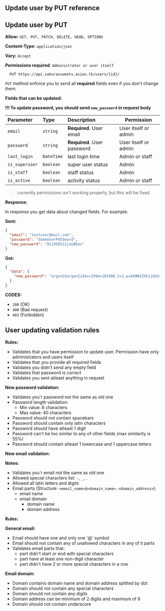## Update user by PUT reference

## Update user by PUT

**Allow:** `GET, PUT, PATCH, DELETE, HEAD, OPTIONS`

**Content-Type:** `application/json`

**Vary:** `Accept`

**Permissions required**: `Administrator or user itself`

```
  PUT https://api.sakurassweets.asion.tk/users/{id}/
```

`PUT` method enforce you to send all **required** fields even if you don't change them.

**Fields that can be updated:**

**!!! To update password, you should send `new_password` in request body**

| Parameter      | Type       | Description                 | Permission           |
| :------------- | :--------- | :-------------------------- | -------------------- |
| `email`        | `string`   | **Required**. User email    | User itself or admin |
| `password`     | `string`   | **Required**. User password | User itself or admin |
| `last_login`   | `DateTime` | last login time             | Admin or staff       |
| `is_superuser` | `boolean`  | super user status           | Admin                |
| `is_staff`     | `boolean`  | staff status                | Admin                |
| `is_active`    | `boolean`  | activity status             | Admin or staff       |

> currently permissions isn't working properly, but this will be fixed

**Response:**

In response you get data about changed fields. For example:

**Sent:**

```json
{
  "email": "testuser@mail.com",
  "password": "SomeUserP455word",
  "new_password": "912459512jaSBDas"
}
```

**Got:**

```json
{
  "data": {
    "new_password": "argon2$argon2id$v=19$m=102400,t=2,p=8$MW1Zdk1jUUxSN2FQMnJxMExBSFhhSg$C740Naw0dRGoWpnwTvWbbrvZ3Pkn8eS87rL+CR2o0v0"
  }
}
```

**CODES:**

- `200` (OK)
- `400` (Bad request)
- `403` (Forbidden)

## User updating validation rules

**Rules:**

- Validates that you have permission to update user. Permission have only administrators and users itself
- Validates that you provide all required fields
- Validates you didn't send any empty field
- Validates that password is correct
- Validates you sent atleast anything in request

**New password validation:**

- Validates you'r password not the same as old one
- Password length validation:
  - Min value: 8 characters
  - Max value: 40 characters
- Password should not contain spacebars
- Password should contain only latin characters
- Password should have atleast 1 digit
- Password can't be too similar to any of other fields (max similarity is 55%)
- Password should contain atleast 1 lowercase and 1 uppercase letters

**New email validation:**

**Notes:**

- Validates you'r email not the same as old one
- Allowed special characters list: `-`, `_`, `.`
- Allowed all latin letters and digits
- Email parts (Structure: `<email_name>@<domain_name>.<domain_address>`):
  - email name
  - email domain
    - domain name
    - domain address

**Rules:**

**General email:**

- Email should have one and only one '@' symbol
- Email should not contain any of unallowed characters in any of it parts
- Validates email parts that:
  - part didn't start or end with special characters
  - part have at least one non-digit character
  - part didn't have 2 or more special characters in a row

**Email domain:**

- Domain contains domain name and domain address splitted by dot
- Domain should not contain any special characters
- Domain should not contain any digits
- Domain address can be minimum of 2 digits and maximum of 6
- Domain should not contain underscore
